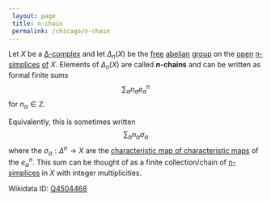```yaml
---
 layout: page
 title: n-chain
 permalink: /chicago/n-chain
---
```

Let $X$ be a [∆-complex](https://mathgloss.github.io/MathGloss/∆-complex) and let $\Delta_n(X)$ be the [free](https://mathgloss.github.io/MathGloss/free_group) [abelian](https://mathgloss.github.io/MathGloss/abelian) [group](https://mathgloss.github.io/MathGloss/group) on the [open](https://mathgloss.github.io/MathGloss/open_simplex) [n-simplices](https://mathgloss.github.io/MathGloss/n-simplex) [of](https://mathgloss.github.io/MathGloss/∆-complex_is_a_disjoint_union_of_open_simplices) $X$. Elements of $\Delta_n(X)$ are called **$n$-chains** and can be written as formal finite sums $$\sum_\alpha n_\alpha e_\alpha^n$$ for $n_\alpha \in \mathbb Z$.

Equivalently, this is sometimes written $$\sum_\alpha n_\alpha\sigma_\alpha$$ where the $\sigma_\alpha:\Delta^n\to X$ are the [characteristic map of characteristic maps](https://mathgloss.github.io/MathGloss/characteristic_map_of_#############characteristic_maps) of the $e_\alpha^n$. This sum can be thought of as a finite collection/chain of [n-simplices](https://mathgloss.github.io/MathGloss/##########n-simplices) in $X$ with integer multiplicities.

Wikidata ID: [Q4504468](https://www.wikidata.org/wiki/Q4504468)